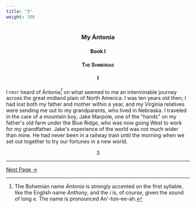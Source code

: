 ```yaml
---
title: "3"
weight: 300
---
```


### <div style="text-align: center">My Ántonia</div>
#### <div style="text-align: center">Book I</div>
#### <div style="text-align: center"><span style="font-variant: small-caps">The Shimerdas</span></div>
#### <div style="text-align: center">I</div>

I <span style="font-variant: small-caps">first</span> heard of Ántonia[^1] on what seemed to me an interminable journey across the great midland plain of North America. I was ten years old then; I had lost both my father and mother within a year, and my Virginia relatives were sending me out to my grandparents, who lived in Nebraska. I traveled in the care of a mountain boy, Jake Marpole, one of the "hands" on my father's old farm under the Blue Ridge, who was now going West to work for my grandfather. Jake's experience of the world was not much wider than mine. He had never been in a railway train until the morning when we set out together to try our fortunes in a new world.


[^1]: The Bohemian name *Ántonia* is strongly accented on the first syllable, like the English name *Anthony*, and the *i* is, of course, given the sound of long *e*. The name is pronounced An'-ton-ee-ah.

<div style="text-align: center">3</div>

---

[Next Page →](/part-one/chapter-one/4)
